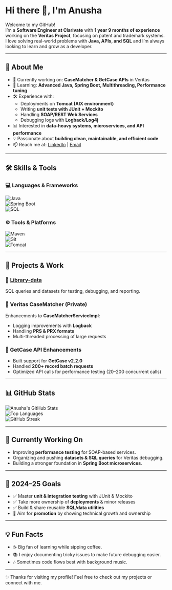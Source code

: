# Hi there 👋, I'm Anusha  

Welcome to my GitHub!  
I’m a **Software Engineer at Clarivate** with **1 year 9 months of experience** working on the **Veritas Project**, focusing on patent and trademark systems.  
I love solving real-world problems with **Java, APIs, and SQL** and I’m always looking to learn and grow as a developer.  

---

## 🚀 About Me  
- 🔭 Currently working on: **CaseMatcher & GetCase APIs** in Veritas  
- 🌱 Learning: **Advanced Java, Spring Boot, Multithreading, Performance tuning**  
- 🛠 Experience with:  
  - Deployments on **Tomcat (AIX environment)**  
  - Writing **unit tests with JUnit + Mockito**  
  - Handling **SOAP/REST Web Services**  
  - Debugging logs with **Logback/Log4j**  
- 📊 Interested in **data-heavy systems, microservices, and API performance**  
- 💡 Passionate about **building clean, maintainable, and efficient code**  
- 📫 Reach me at: [LinkedIn](https://linkedin.com/) | [Email](mailto:your-email@example.com)  

---

## 🛠️ Skills & Tools  

### 💻 Languages & Frameworks  
![Java](https://img.shields.io/badge/Java-ED8B00?style=for-the-badge&logo=java&logoColor=white)  
![Spring Boot](https://img.shields.io/badge/Spring%20Boot-6DB33F?style=for-the-badge&logo=springboot&logoColor=white)  
![SQL](https://img.shields.io/badge/SQL-025E8C?style=for-the-badge&logo=postgresql&logoColor=white)  

### ⚙️ Tools & Platforms  
![Maven](https://img.shields.io/badge/Maven-C71A36?style=for-the-badge&logo=apache-maven&logoColor=white)  
![Git](https://img.shields.io/badge/Git-F05032?style=for-the-badge&logo=git&logoColor=white)  
![Tomcat](https://img.shields.io/badge/Tomcat-F8DC75?style=for-the-badge&logo=apache-tomcat&logoColor=black)  

---

## 📂 Projects & Work  

### 🔹 [Library-data](https://github.com/a-27-eng/Library-data)  
SQL queries and datasets for testing, debugging, and reporting.  

### 🔹 Veritas CaseMatcher (Private)  
Enhancements to **CaseMatcherServiceImpl**:  
- Logging improvements with **Logback**  
- Handling **PRS & PRX formats**  
- Multi-threaded processing of large requests  

### 🔹 GetCase API Enhancements  
- Built support for **GetCase v2.2.0**  
- Handled **200+ record batch requests**  
- Optimized API calls for performance testing (20–200 concurrent calls)  

---

## 📊 GitHub Stats  

![Anusha's GitHub Stats](https://github-readme-stats.vercel.app/api?username=a-27-eng&show_icons=true&theme=tokyonight)  
![Top Languages](https://github-readme-stats.vercel.app/api/top-langs/?username=a-27-eng&layout=compact&theme=tokyonight)  
![GitHub Streak](https://github-readme-streak-stats.herokuapp.com/?user=a-27-eng&theme=tokyonight)  

---

## 🌱 Currently Working On  
- Improving **performance testing** for SOAP-based services.  
- Organizing and pushing **datasets & SQL queries** for Veritas debugging.  
- Building a stronger foundation in **Spring Boot microservices**.  

---

## 🎯 2024–25 Goals  
- ✅ Master **unit & integration testing** with JUnit & Mockito  
- ✅ Take more ownership of **deployments** & minor releases  
- ✅ Build & share reusable **SQL/data utilities**  
- 🔄 Aim for **promotion** by showing technical growth and ownership  

---

## 💡 Fun Facts  
- ☕ Big fan of learning while sipping coffee.  
- 📚 I enjoy documenting tricky issues to make future debugging easier.  
- 🎶 Sometimes code flows best with background music.  

---

✨ Thanks for visiting my profile! Feel free to check out my projects or connect with me.  

